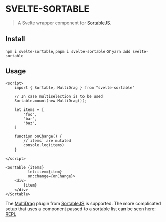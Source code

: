 # SVELTE-SORTABLE

>A Svelte wrapper component for [SortableJS](https://sortablejs.github.io/Sortable/).

## Install
`npm i svelte-sortable`, `pnpm i svelte-sortable` or `yarn add svelte-sortable`

## Usage
```sveltehtml
<script>
    import { Sortable, MultiDrag } from "svelte-sortable"

    // In case multiselection is to be used 
    Sortable.mount(new MultiDrag());

    let items = [
        "foo",
        "bar",
        "baz",
    ]

    function onChange() {
        //`items` are mutated
        console.log(items)
    }

</script>

<Sortable {items}
          let:item={item}
          on:change={onChange}>
    <div>
        {item}
    </div>
</Sortable>
```

The [MultiDrag](https://github.com/SortableJS/Sortable/tree/master/plugins/MultiDrag) plugin from [SortableJS](https://sortablejs.github.io/Sortable/) is supported. The more complicated setup that uses a component passed to a sortable list can be seen here: [REPL](https://svelte.dev/repl/3f73be6a243a4cda84264fae4defd65e?version=3.35.0)

